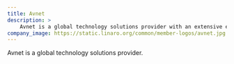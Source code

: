 ```yaml
---
title: Avnet
description: >
    Avnet is a global technology solutions provider with an extensive ecosystem delivering design, product, marketing and supply chain expertise for customers at every stage of the product lifecycle. We transform ideas into intelligent solutions, reducing the time, cost and complexities of bringing products to market. For nearly a century, Avnet has helped its customers and suppliers around the world realize the transformative possibilities of technology. Learn more about Avnet at www.avnet.com.
company_image: https://static.linaro.org/common/member-logos/avnet.jpg
---
```

Avnet is a global technology solutions provider.

